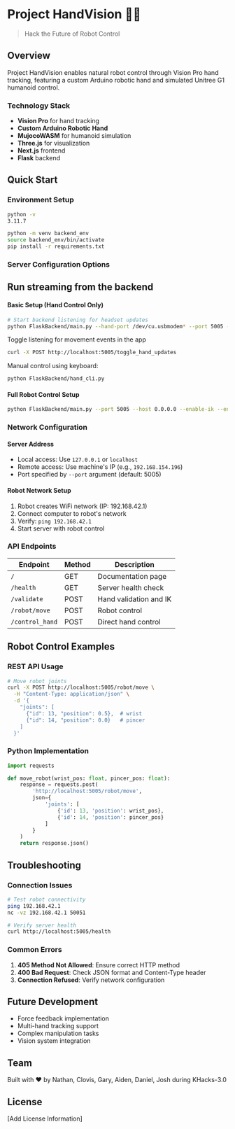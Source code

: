 # Project HandVision 🤖👋
> Hack the Future of Robot Control

## Overview
Project HandVision enables natural robot control through Vision Pro hand tracking, featuring a custom Arduino robotic hand and simulated Unitree G1 humanoid control.

### Technology Stack
- **Vision Pro** for hand tracking
- **Custom Arduino Robotic Hand** 
- **MujocoWASM** for humanoid simulation
- **Three.js** for visualization
- **Next.js** frontend
- **Flask** backend

## Quick Start

### Environment Setup
```bash
python -v 
3.11.7

python -m venv backend_env
source backend_env/bin/activate
pip install -r requirements.txt
```

### Server Configuration Options

## Run streaming from the backend

#### Basic Setup (Hand Control Only)
```bash
# Start backend listening for headset updates
python FlaskBackend/main.py --hand-port /dev/cu.usbmodem* --port 5005 --enable-hand-updates
```

Toggle listening for movement events in the app
```bash
curl -X POST http://localhost:5005/toggle_hand_updates
```

Manual control using keyboard:
```bash
python FlaskBackend/hand_cli.py
```

#### Full Robot Control Setup
```bash
python FlaskBackend/main.py --port 5005 --host 0.0.0.0 --enable-ik --enable-robot --robot-ip 192.168.42.1
```


### Network Configuration

#### Server Address
- Local access: Use `127.0.0.1` or `localhost`
- Remote access: Use machine's IP (e.g., `192.168.154.196`)
- Port specified by `--port` argument (default: 5005)

#### Robot Network Setup
1. Robot creates WiFi network (IP: 192.168.42.1)
2. Connect computer to robot's network
3. Verify: `ping 192.168.42.1`
4. Start server with robot control

### API Endpoints
| Endpoint | Method | Description |
|----------|---------|-------------|
| `/` | GET | Documentation page |
| `/health` | GET | Server health check |
| `/validate` | POST | Hand validation and IK |
| `/robot/move` | POST | Robot control |
| `/control_hand` | POST | Direct hand control |

## Robot Control Examples

### REST API Usage
```bash
# Move robot joints
curl -X POST http://localhost:5005/robot/move \
  -H "Content-Type: application/json" \
  -d '{
    "joints": [
      {"id": 13, "position": 0.5},  # wrist
      {"id": 14, "position": 0.0}   # pincer
    ]
  }'
```

### Python Implementation
```python
import requests

def move_robot(wrist_pos: float, pincer_pos: float):
    response = requests.post(
        'http://localhost:5005/robot/move',
        json={
            'joints': [
                {'id': 13, 'position': wrist_pos},
                {'id': 14, 'position': pincer_pos}
            ]
        }
    )
    return response.json()
```

## Troubleshooting

### Connection Issues
```bash
# Test robot connectivity
ping 192.168.42.1
nc -vz 192.168.42.1 50051

# Verify server health
curl http://localhost:5005/health
```

### Common Errors
1. **405 Method Not Allowed**: Ensure correct HTTP method
2. **400 Bad Request**: Check JSON format and Content-Type header
3. **Connection Refused**: Verify network configuration

## Future Development
- Force feedback implementation
- Multi-hand tracking support
- Complex manipulation tasks
- Vision system integration

## Team
Built with ❤️ by Nathan, Clovis, Gary, Aiden, Daniel, Josh during KHacks-3.0

## License
[Add License Information]